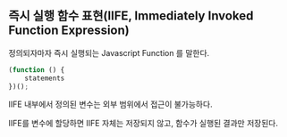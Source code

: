 ## 즉시 실행 함수 표현(IIFE, Immediately Invoked Function Expression)

정의되자마자 즉시 실행되는 Javascript Function 를 말한다.

```javascript
(function () {
    statements
})();
```

IIFE 내부에서 정의된 변수는 외부 범위에서 접근이 불가능하다.

IIFE를 변수에 할당하면 IIFE 자체는 저장되지 않고, 함수가 실행된 결과만 저장된다.
